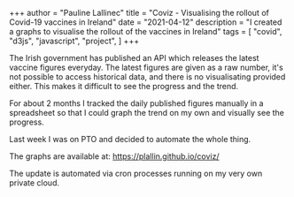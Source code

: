 +++
author = "Pauline Lallinec"
title = "Coviz - Visualising the rollout of Covid-19 vaccines in Ireland"
date = "2021-04-12"
description = "I created a graphs to visualise the rollout of the vaccines in Ireland"
tags = [
    "covid",
    "d3js",
    "javascript",
    "project",
]
+++

The Irish government has published an API which releases the latest vaccine figures everyday. The latest figures are given as a raw number, it's not possible to access historical data, and there is no visualisating provided either. This makes it difficult to see the progress and the trend.

For about 2 months I tracked the daily published figures manually in a spreadsheet so that I could graph the trend on my own and visually see the progress.

Last week I was on PTO and decided to automate the whole thing.

The graphs are available at: https://plallin.github.io/coviz/

The update is automated via cron processes running on my very own private cloud.